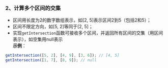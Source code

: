 ### 2、计算多个区间的交集

* 区间用长度为2的数字数组表示，如[2, 5]表示区间2到5（包括2和5）；
* 区间不限定方向，如[5, 2]等同于[2, 5]；
* 实现`getIntersection`函数可接收多个区间，并返回所有区间的交集（用区间表示），如空集用null表示  
**示例**：  
```js
getIntersection([5, 2], [4, 9], [3, 6]); // [4, 5]  
getIntersection([1, 7], [8, 9]); // null
```